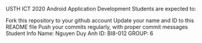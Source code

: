 USTH ICT 2020 Android Application Development
Students are expected to:

Fork this repository to your github account
Update your name and ID to this README file
Push your commits regularly, with proper commit messages
Student Info
Name: Nguyen Duy Anh
ID: BI8-012
GROUP: 6
